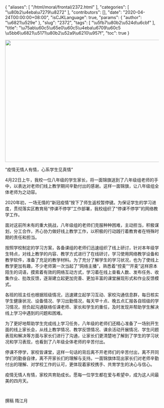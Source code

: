 {
    "aliases": [
        "/html/moral/frontal/2372.html"
    ],
    "categories": [
        "\u80b2\u4eba\u7279\u8272"
    ],
    "contributors": [],
    "date": "2020-04-24T00:00:00+08:00",
    "isCJKLanguage": true,
    "params": {
        "author": "\u6821\u529e"
    },
    "slug": "2372",
    "tags": [
        "\u5fb7\u80b2\u524d\u6cbf"
    ],
    "title": "\u75ab\u60c5\u65e0\u60c5\u4eba\u6709\u60c5 \u5bb6\u6821\u5171\u80b2\u52a9\u6210\u957f",
    "toc": true
}


<img
    src="https://cdn.tfls.online/mirror/full/0b68ae4835ae5972ba41500b3db360eb3972d249.jpg"
    style="display:block;margin-left:auto;margin-right:auto;"
    decoding="async"
    fetchpriority="auto"
    loading="lazy"
    height="400"
    width="600"
/>




  





“疫情无情人有情，心系学生见真情”




4月22日上午，我校一位八年级的学生家长，将一面锦旗送到了八年级组老师的手中，以表达对老师们线上教学期间辛勤付出的感谢。这样一面锦旗，让八年级组全体老师为之动容。




2020年初，一场无情的“新冠疫情”按下了师生返校暂停键。为保证学生的学习进度，贯彻落实区教育局“停课不停学”工作部署，我校组织了“停课不停学”的网络教学工作。




面对这前所未有的重大挑战，八年级组的老师们克服种种困难，主动担当，积极谋划，分工合作，齐心协力做好线上教学工作，以积极的行动践行着教育者在特殊时期的责任和担当。




按照学校制定的学习方案，各备课组的老师们迅速组织了线上研讨，针对本年级学生特点，对线上教学的内容、教学方式进行了在线研讨，学习使用网络教学设备和教学软件，准备了充足的教学材料。为了充分了解学生的学习状况，也为了使线上教学更加有趣，不少老师第一次当起了“网络主播”，熟悉着“控麦”“开麦”这样原本陌生的词语，摸索着有效的网络互动方式，学习着在线上查看人数、发布任务、收集作业、批改反馈，逐渐建立起更加完善、更加丰富的课堂展现形式和作业反馈模式。




各班的班主任也根据班级情况，迅速建立起学习互动、家校沟通信息群，每日核实学生健康状况、设备情况、学习出勤情况，每天早十点、晚五点汇报各自班级的学习情况，担负起沟通联络任课老师、家长和学生的重任，及时发现并帮助学生解决线上学习中遇到的问题和困难。




为了更好地帮助学生完成线上学习任务，八年级的老师们还精心准备了一场别开生面的线上家长会，从线上教学情况、教学反馈情况、课余活动开展情况、学生问题表现和解决等方面与家长们进行了沟通，让家长们更清楚地了解到了学生的学习状况和学习表现，也看到了八年级全体老师的辛苦付出。




停课不停学，家校皆课堂，这样一句话的背后离不开老师们的辛苦付出，离不开同学们的勤奋自律，离不开家长们的理解与支持。一面锦旗体现出家长们对老师辛勤付出的理解、对学校工作的认可，更体现着家校携手、共育学生的决心与信心。




疫情无情人有情，家校共育助成长。愿每一位学生都在爱与希望中，成为这人间最美的四月天。




 




撰稿 隋江月




  




